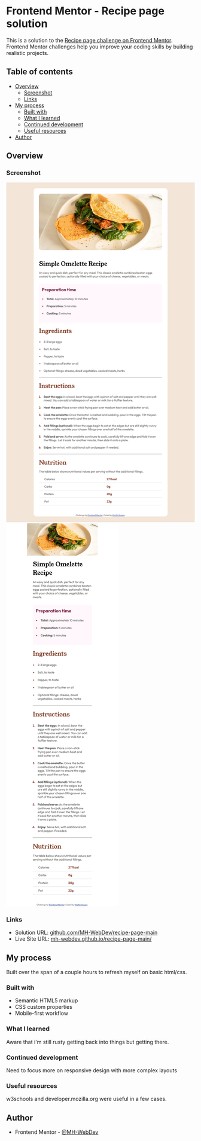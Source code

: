 # Frontend Mentor - Recipe page solution

This is a solution to the [Recipe page challenge on Frontend Mentor](https://www.frontendmentor.io/challenges/recipe-page-KiTsR8QQKm). Frontend Mentor challenges help you improve your coding skills by building realistic projects. 

## Table of contents

- [Overview](#overview)
  - [Screenshot](#screenshot)
  - [Links](#links)
- [My process](#my-process)
  - [Built with](#built-with)
  - [What I learned](#what-i-learned)
  - [Continued development](#continued-development)
  - [Useful resources](#useful-resources)
- [Author](#author)


## Overview

### Screenshot

![](./screenshots/Screenshot_desktop.png)
![](./screenshots/Screenshot_mobile.png)

### Links

- Solution URL: [github.com/MH-WebDev/recipe-page-main](https://github.com/MH-WebDev/recipe-page-main)
- Live Site URL: [mh-webdev.github.io/recipe-page-main/](https://mh-webdev.github.io/recipe-page-main/)

## My process

 Built over the span of a couple hours to refresh myself on basic html/css. 

### Built with

- Semantic HTML5 markup
- CSS custom properties
- Mobile-first workflow

### What I learned

Aware that i'm still rusty getting back into things but getting there.

### Continued development

Need to focus more on responsive design with more complex layouts

### Useful resources

w3schools and developer.mozilla.org were useful in a few cases.

## Author

- Frontend Mentor - [@MH-WebDev](https://www.frontendmentor.io/profile/MH-WebDev)
